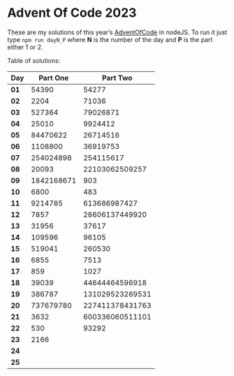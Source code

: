 # Advent Of Code 2023
These are my solutions of this year’s [AdventOfCode](https://adventofcode.com/2023) in nodeJS.
To run it just type `npm run dayN_P` where **N** is the number of the day and **P** is the part either 1 or 2.

Table of solutions:

| Day    | Part One       | Part Two       |
|--------|----------------|----------------|
| **01** | 54390          | 54277          |
| **02** | 2204           | 71036          |
| **03** | 527364         | 79026871       |
| **04** | 25010          | 9924412        |
| **05** | 84470622       | 26714516       |
| **06** | 1108800        | 36919753       |
| **07** | 254024898      | 254115617      |
| **08** | 20093          | 22103062509257 |
| **09** | 1842168671     | 903            |
| **10** | 6800           | 483            |
| **11** | 9214785        | 613686987427   |
| **12** | 7857           | 28606137449920 |
| **13** | 31956          | 37617          |
| **14** | 109596         | 96105          |
| **15** | 519041         | 260530         |
| **16** | 6855           | 7513           |
| **17** | 859            | 1027           |
| **18** | 39039          | 44644464596918 |
| **19** | 386787         | 131029523269531|
| **20** | 737679780      | 227411378431763|
| **21** | 3632           | 600336060511101|
| **22** | 530            | 93292          |
| **23** | 2166           |                |
| **24** |                |                |
| **25** |                |
